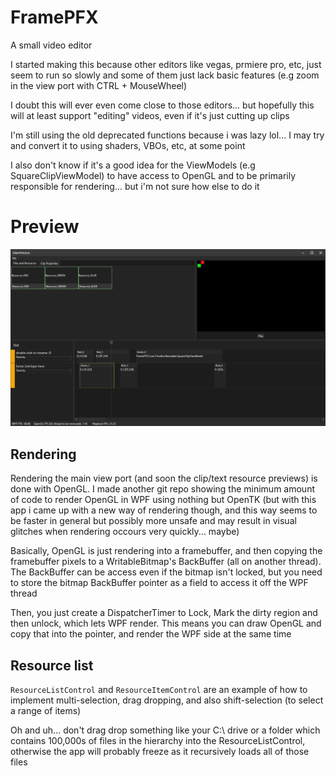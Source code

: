 # FramePFX
A small video editor

I started making this because other editors like vegas, prmiere pro, etc, just seem to run so slowly 
and some of them just lack basic features (e.g zoom in the view port with CTRL + MouseWheel)

I doubt this will ever even come close to those editors... but hopefully this will at least support "editing" videos, even if it's just cutting up clips

I'm still using the old deprecated functions because i was lazy lol... I may try and convert it to using shaders, VBOs, etc, at some point

I also don't know if it's a good idea for the ViewModels (e.g SquareClipViewModel) to have access to OpenGL and to be primarily responsible for rendering... but i'm not sure how else to do it

# Preview

![](FramePFX_2023-03-23_23.16.31.png)

## Rendering
Rendering the main view port (and soon the clip/text resource previews) is done with OpenGL. I made another git repo showing the minimum amount of code to render OpenGL in WPF using nothing but OpenTK (but with this app i came up with a new way of rendering though, and this way seems to be faster in general but possibly more unsafe and may result in visual glitches when rendering occours very quickly... maybe)

Basically, OpenGL is just rendering into a framebuffer, and then copying the framebuffer pixels to a WritableBitmap's BackBuffer (all on another thread). The BackBuffer can be access even if the bitmap isn't locked, but you need to store the bitmap BackBuffer pointer as a field to access it off the WPF thread

Then, you just create a DispatcherTimer to Lock, Mark the dirty region and then unlock, which lets WPF render. This means you can draw OpenGL and copy that into the pointer, and render the WPF side at the same time

## Resource list
`ResourceListControl` and `ResourceItemControl` are an example of how to implement multi-selection, drag dropping, and also shift-selection (to select a range of items)

Oh and uh... don't drag drop something like your C:\ drive or a folder which contains 100,000s of files in the hierarchy into the ResourceListControl, otherwise the app will probably freeze as it recursively loads all of those files
